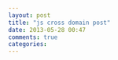 ```yaml
---
layout: post
title: "js cross domain post"
date: 2013-05-28 00:47
comments: true
categories: 
---
```

